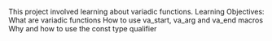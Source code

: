This project involved learning about variadic functions.
Learning Objectives:
		    What are variadic functions
		    How to use va_start, va_arg and va_end macros
		    Why and how to use the const type qualifier

